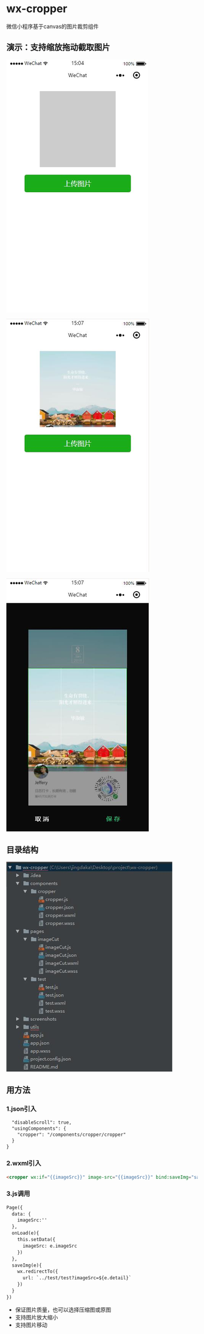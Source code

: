 # wx-cropper
微信小程序基于canvas的图片裁剪组件

## 演示：支持缩放拖动截取图片

![Image text](https://raw.githubusercontent.com/Jeffery520/wx-cropper/master/screenshots/20180302150454.jpg)

![Image text](https://raw.githubusercontent.com/Jeffery520/wx-cropper/master/screenshots/20180302150717.jpg)

![Image text](https://raw.githubusercontent.com/Jeffery520/wx-cropper/master/screenshots/20180302150755.jpg)

## 目录结构

![Image text](https://raw.githubusercontent.com/Jeffery520/wx-cropper/master/screenshots/2345%E6%88%AA%E5%9B%BE20180302150950.jpg)

## 用方法
### 1.json引入
```html{
  "disableScroll": true,
  "usingComponents": {
    "cropper": "/components/cropper/cropper"
  }
}
```
### 2.wxml引入
```html
<cropper wx:if="{{imageSrc}}" image-src="{{imageSrc}}" bind:saveImg="saveImg"></cropper>
```
### 3.js调用
```html
Page({
  data: {
    imageSrc:''
  },
  onLoad(e){ 
    this.setData({
      imageSrc: e.imageSrc
    })
  },
  saveImg(e){  
    wx.redirectTo({
      url: `../test/test?imageSrc=${e.detail}`
    })
  }
})
```
- 保证图片质量，也可以选择压缩图或原图
- 支持图片放大缩小
- 支持图片移动



